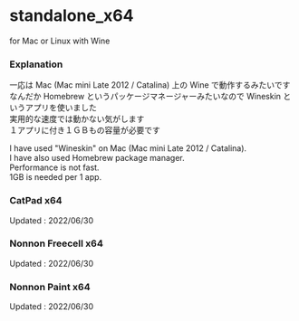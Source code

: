 # standalone_x64
for Mac or Linux with Wine

### Explanation

一応は Mac (Mac mini Late 2012 / Catalina) 上の Wine で動作するみたいです<br>
なんだか Homebrew というパッケージマネージャーみたいなので Wineskin というアプリを使いました<br>
実用的な速度では動かない気がします<br>
１アプリに付き１ＧＢもの容量が必要です<br>

I have used "Wineskin" on Mac (Mac mini Late 2012 / Catalina).<br>
I have also used Homebrew package manager.<br>
Performance is not fast.<br>
1GB is needed per 1 app.<br>

### CatPad x64
Updated : 2022/06/30

### Nonnon Freecell x64
Updated : 2022/06/30

### Nonnon Paint x64
Updated : 2022/06/30
